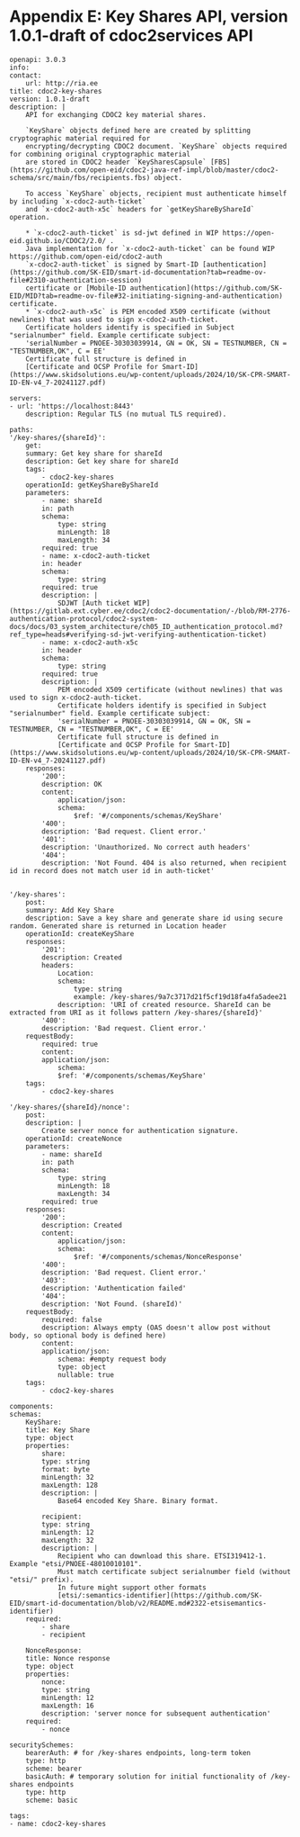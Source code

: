 # Appendix E: Key Shares API, version 1.0.1-draft of cdoc2services API

    openapi: 3.0.3
    info:
    contact:
        url: http://ria.ee
    title: cdoc2-key-shares
    version: 1.0.1-draft
    description: |
        API for exchanging CDOC2 key material shares.
        
        `KeyShare` objects defined here are created by splitting cryptographic material required for 
        encrypting/decrypting CDOC2 document. `KeyShare` objects required for combining original cryptographic material 
        are stored in CDOC2 header `KeySharesCapsule` [FBS](https://github.com/open-eid/cdoc2-java-ref-impl/blob/master/cdoc2-schema/src/main/fbs/recipients.fbs) object.
        
        To access `KeyShare` objects, recipient must authenticate himself by including `x-cdoc2-auth-ticket` 
        and `x-cdoc2-auth-x5c` headers for `getKeyShareByShareId` operation.
        
        * `x-cdoc2-auth-ticket` is sd-jwt defined in WIP https://open-eid.github.io/CDOC2/2.0/ . 
        Java implementation for `x-cdoc2-auth-ticket` can be found WIP https://github.com/open-eid/cdoc2-auth
        `x-cdoc2-auth-ticket` is signed by Smart-ID [authentication](https://github.com/SK-EID/smart-id-documentation?tab=readme-ov-file#2310-authentication-session) 
        certificate or [Mobile-ID authentication](https://github.com/SK-EID/MID?tab=readme-ov-file#32-initiating-signing-and-authentication) certificate.
        * `x-cdoc2-auth-x5c` is PEM encoded X509 certificate (without newlines) that was used to sign x-cdoc2-auth-ticket. 
        Certificate holders identify is specified in Subject "serialnumber" field. Example certificate subject: 
        'serialNumber = PNOEE-30303039914, GN = OK, SN = TESTNUMBER, CN = "TESTNUMBER,OK", C = EE'
        Certificate full structure is defined in 
        [Certificate and OCSP Profile for Smart-ID](https://www.skidsolutions.eu/wp-content/uploads/2024/10/SK-CPR-SMART-ID-EN-v4_7-20241127.pdf)

    servers:
    - url: 'https://localhost:8443'
        description: Regular TLS (no mutual TLS required).

    paths:
    '/key-shares/{shareId}':
        get:
        summary: Get key share for shareId
        description: Get key share for shareId
        tags:
            - cdoc2-key-shares
        operationId: getKeyShareByShareId
        parameters:
            - name: shareId
            in: path
            schema:
                type: string
                minLength: 18
                maxLength: 34
            required: true
            - name: x-cdoc2-auth-ticket
            in: header
            schema:
                type: string
            required: true
            description: |
                SDJWT [Auth ticket WIP](https://gitlab.ext.cyber.ee/cdoc2/cdoc2-documentation/-/blob/RM-2776-authentication-protocol/cdoc2-system-docs/docs/03_system_architecture/ch05_ID_authentication_protocol.md?ref_type=heads#verifying-sd-jwt-verifying-authentication-ticket)
            - name: x-cdoc2-auth-x5c
            in: header
            schema:
                type: string
            required: true
            description: |
                PEM encoded X509 certificate (without newlines) that was used to sign x-cdoc2-auth-ticket. 
                Certificate holders identify is specified in Subject "serialnumber" field. Example certificate subject: 
                'serialNumber = PNOEE-30303039914, GN = OK, SN = TESTNUMBER, CN = "TESTNUMBER,OK", C = EE'
                Certificate full structure is defined in 
                [Certificate and OCSP Profile for Smart-ID](https://www.skidsolutions.eu/wp-content/uploads/2024/10/SK-CPR-SMART-ID-EN-v4_7-20241127.pdf)
        responses:
            '200':
            description: OK
            content:
                application/json:
                schema:
                    $ref: '#/components/schemas/KeyShare'
            '400':
            description: 'Bad request. Client error.'
            '401':
            description: 'Unauthorized. No correct auth headers'
            '404':
            description: 'Not Found. 404 is also returned, when recipient id in record does not match user id in auth-ticket'


    '/key-shares':
        post:
        summary: Add Key Share
        description: Save a key share and generate share id using secure random. Generated share is returned in Location header
        operationId: createKeyShare
        responses:
            '201':
            description: Created
            headers:
                Location:
                schema:
                    type: string
                    example: /key-shares/9a7c3717d21f5cf19d18fa4fa5adee21
                description: 'URI of created resource. ShareId can be extracted from URI as it follows pattern /key-shares/{shareId}'
            '400':
            description: 'Bad request. Client error.'
        requestBody:
            required: true
            content:
            application/json:
                schema:
                $ref: '#/components/schemas/KeyShare'
        tags:
            - cdoc2-key-shares

    '/key-shares/{shareId}/nonce':
        post:
        description: |
            Create server nonce for authentication signature.
        operationId: createNonce
        parameters:
            - name: shareId
            in: path
            schema:
                type: string
                minLength: 18
                maxLength: 34
            required: true
        responses:
            '200':
            description: Created
            content:
                application/json:
                schema:
                    $ref: '#/components/schemas/NonceResponse'
            '400':
            description: 'Bad request. Client error.'
            '403':
            description: 'Authentication failed'
            '404':
            description: 'Not Found. (shareId)'
        requestBody:
            required: false
            description: Always empty (OAS doesn't allow post without body, so optional body is defined here)
            content:
            application/json:
                schema: #empty request body
                type: object
                nullable: true
        tags:
            - cdoc2-key-shares

    components:
    schemas:
        KeyShare:
        title: Key Share
        type: object
        properties:
            share:
            type: string
            format: byte
            minLength: 32
            maxLength: 128
            description: | 
                Base64 encoded Key Share. Binary format. 

            recipient:
            type: string
            minLength: 12
            maxLength: 32
            description: |
                Recipient who can download this share. ETSI319412-1. Example "etsi/PNOEE-48010010101". 
                Must match certificate subject serialnumber field (without "etsi/" prefix).
                In future might support other formats 
                [etsi/:semantics-identifier](https://github.com/SK-EID/smart-id-documentation/blob/v2/README.md#2322-etsisemantics-identifier)
        required:
            - share
            - recipient

        NonceResponse:
        title: Nonce response
        type: object
        properties:
            nonce:
            type: string
            minLength: 12
            maxLength: 16
            description: 'server nonce for subsequent authentication'
        required:
            - nonce

    securitySchemes:
        bearerAuth: # for /key-shares endpoints, long-term token
        type: http
        scheme: bearer
        basicAuth: # temporary solution for initial functionality of /key-shares endpoints
        type: http
        scheme: basic

    tags:
    - name: cdoc2-key-shares
